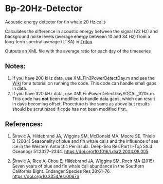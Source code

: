 # Bp-20Hz-Detector
Acoustic energy detector for fin whale 20 Hz calls

Calculates the difference in acoustic energy between the signal (22 Hz) and background noise levels (average energy between 10 and 34 Hz) from a long-term spectral average (LTSA) in [Triton](https://github.com/MarineBioAcousticsRC/Triton.git).

Outputs an XML file with the average ratio for each day of the timeseries

## Notes:
1. If you have 200 kHz data, use XMLFin3PowerDetectDay.m and see the [Wiki](https://github.com/alrice12/Bp-20Hz-Detector/wiki) for a tutorial on running the code. This code can handle small gaps in data.
2. If you have 320 kHz data, use XMLFinPowerDetectDaySOCAL_320k.m. This code has **not** been modified to handle data gaps, which can result in days becoming offset. Procedure is the same as above but results should be scrutinized if code has not been modified first. 

## References:

1. Širović A, Hildebrand JA, Wiggins SM, McDonald MA, Moore SE, Thiele D (2004) Seasonality of blue and fin whale calls and the influence of sea ice in the Western Antarctic Peninsula. Deep-Sea Res Part II-Top Stud Oceanogr 51:2327–2344. https://doi.org/10.1016/j.dsr2.2004.08.005

2. Širović A, Rice A, Chou E, Hildebrand JA, Wiggins SM, Roch MA (2015) Seven years of blue and fin whale call abundance in the Southern California Bight. Endanger Species Res 28:61–76. https://doi.org/10.3354/esr00676

